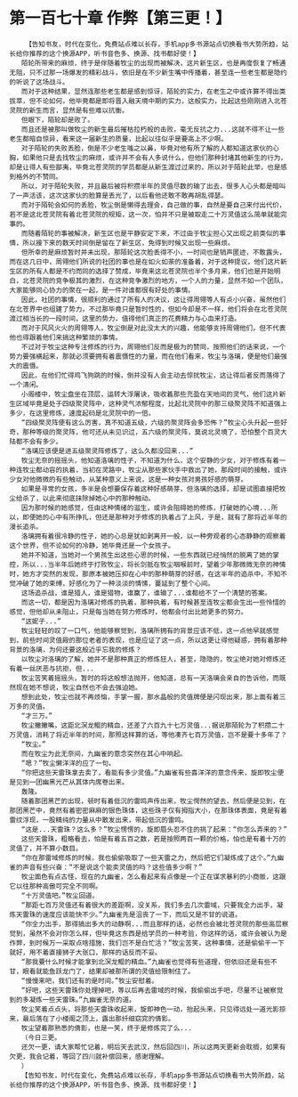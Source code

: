 # 第一百七十章 作弊【第三更！】
        【告知书友，时代在变化，免费站点难以长存，手机app多书源站点切换看书大势所趋，站长给你推荐的这个换源APP，听书音色多、换源、找书都好使！】
       陌轮所带来的麻烦，终于是伴随着牧尘的出现而被解决，这片新生区，也是再度恢复了畅通无阻，只不过那一场爆发的精彩战斗，依旧是在不少新生嘴中传播着，甚至连一些老生都是隐约的听说了这场战斗。
       而对于这种结果，显然连那些老生都是感到惊讶，陌轮的实力，在老生之中或许算不得出类拔萃，但不论如何，他毕竟都是即将晋入融天境中期的实力，这般实力，比起这些刚刚进入北苍灵院的新生而言，显然是有些难以抗衡。
       但眼下，陌轮却是败了。
       而且还是被那叫做牧尘的新生最后摧枯拉朽般的击败，毫无反抗之力...这就不得不让一些老生都暗自惊异，看来这一届新生的质量，比起以往似乎是要高上不少啊。
       对于陌轮的失败丢脸，倒是不少老生嗤之以鼻，毕竟对他有所了解的人都知道这家伙的心胸，如果他只是去找牧尘的麻烦，或许并不会有人多说什么，但他们那种封堵其他新生的行为，却是让得人有些鄙夷，毕竟北苍灵院的学员都是从新生渡过过来的，所以对于陌轮此举，也是感到格外的不赞同。
       所以，对于陌轮失败，并且最后被将积攒半年的灵值尽数的输了出去，很多人心头都是暗叫了一声活该，这次这家伙的脸算是丢光了，以后看他还敢不敢再胡乱得瑟。
       而对于陌轮会如何的丢脸，牧尘倒是懒得去理会，自己做的事，自然是要自己来付出代价，若不是这北苍灵院有着北苍灵院的规矩，这一次，怕并不只是被取走二十万灵值这么简单就能完事的。
       而随着陌轮的事被解决，新生区也是平静安定下来，不过由于牧尘担心又出现之前类似的事情，所以接下来的数天时间倒是留在了新生区，免得到时候又出现一些麻烦。
       但所幸的是麻烦暂时并未出现，那陌轮这次脸丢得不小，一时间也是销声匿迹，不敢露头，而在这几日中，周翎他们所说的社团的事也是在如火如荼的准备着，对于这种提议，他们这片新生区的所有人都是不约而同的选择了赞成，毕竟来这北苍灵院也半个多月来，他们也是开始明白，北苍灵院的竞争极其的激烈，在这种竞争激烈的地方，一个人的力量，显然不如一个团队，大家能够同心协力的聚在一起，是一件对谁都很有好处的事情。
       因此，社团的事情，很顺利的通过了所有人的决议，这让得周翎等人有点小兴奋，虽然他们在北苍界中也组建了势力，不过那毕竟只是暂时性的，但如今却是不一样，他们将会在北苍灵院渡过相当长的一段时间，这里的势力，值得他们真正的花费精力与心血来打造。
       而对于风风火火的周翎等人，牧尘倒是对此没太大的兴趣，他能够支持周翎他们，但不代表他也得跟着他们来搞这种繁琐的事情。
       不过对于牧尘这种专注修炼的行为，周翎他们反而是极为的赞同，按照他们的话来说，一个势力要强横起来，那就必须要拥有着震慑性的力量，而在他们看来，牧尘与洛璃，便是他们最强大的震慑。
       因此，在他们忙得鸡飞狗跳的时候，倒并没有人会主动去惊扰牧尘，这让得后者反而落得了一个清闲。
       小阁楼中，牧尘盘坐在顶层，运转大浮屠诀，吸收着那些充盈在天地间的灵气，他们这片新生区域毕竟是处于四级聚灵阵中，这种灵气浓郁程度，比起北灵院中的那三级聚灵阵不知道强上多少，在这里修炼，速度起码是北灵院中的一倍。
       “四级聚灵阵便有这么厉害，真不知道五级，六级的聚灵阵会多恐怖？”牧尘心头升起一些好奇，那种等级的聚灵阵，他可还从未见识过，五六级的聚灵阵，莫说北灵境了，恐怕整个百灵大陆都不会有多少。
       “洛璃应该便是进五级聚灵阵修炼了，这么久都没回来...”
       牧尘无奈的摇摇头，他知道洛璃的性子，不知道为什么，这个安静的少女，对于修炼有着一种连牧尘都动容的执着，当初在灵路中，牧尘从那些家伙手中救出了她，那段时间的接触，或许少女对他微微的有些触动，从某种意义上来说，这是一种女孩对男孩好感的萌芽。
       如果是寻常的女孩，多半是会想要保存着这种好感萌芽，但洛璃的选择，却是试图直接把牧尘给杀了，以此来彻底抹除掉她心中的那种触动。
       因为那时候的她感觉，任由这种情绪的滋生，或许会阻碍她的修炼，打破她的心境...所以，即便她的心中有所挣扎，但还是那种对于修炼的执着占了上风，于是，就有了那将近半年的漫长追杀。
       洛璃拥有着很冷静的性子，她的心总是犹如剥离开一般，以一种旁观者的心态静静的观察着这个世界，但不论如何的冷静，她毕竟还是一个女孩子。
       她并不知道，当她对一个男孩生出这些心思的时候，一些东西就已经悄然的脱离了她的掌控，所以...当半年后她终于打败牧尘，将长剑抵在牧尘咽喉前时，望着少年那微微无奈的神情时，她方才突然的发现，那原本被她压抑在心中的那种萌芽的好感，在这半年的追杀中，不知不觉冲破了她的束缚，好感化为了一种淡淡的情愫，蔓延到了整个心间。
       这场追杀战，谁是猎人，谁是猎物，谁赢了，谁输了...谁都给不了一个清楚的答案。
       而这一切，都是因为洛璃对修炼的执着，那种执着，有时候甚至连牧尘都会生出一些怜惜的感觉，但他却从未阻止，只是每当她在努力修炼时，他都会付出比她更多的努力。
       “这妮子...”
       牧尘轻轻的叹了一口气，他能够察觉到，洛璃所拥有的背景应该不低，这一点他早就感觉到，前些时间灵值殿的那位老者的表现，也是应证了这一点，所以这更让得他疑惑，拥有着那种背景的洛璃，为何还要这般近乎忘我的修炼？
       以牧尘对洛璃的了解，她并不是那种真正的修炼狂人，甚至，隐隐的，牧尘绝对她对修炼还有着一丝厌恶与抗拒，但...
       牧尘苦笑着摇摇头，暂时的将这般想法抛开，他知道，总有一天洛璃会亲自的告诉他，而既然现在她不想说，牧尘自然也不会去强迫她。
       想到此处，牧尘也就不再烦恼，手掌一握，那水晶般的灵值牌便是闪现出来，那上面有着三万多的灵值。
       “才三万。”
       牧尘撇撇嘴，这距北溟龙鲲的精血，还差了六百九十七万灵值...据说那陌轮为了积攒二十万灵值，消耗了将近半年的时间，那照这样算的话，等他凑齐七百万灵值，岂不是要十多年了？
       “牧尘。”
       而在牧尘为此无奈间，九幽雀的意念突然在其心中响起。
       “嗯？”牧尘懒洋洋的应了一句。
       “你把这些天雷珠拿去卖了，看能有多少灵值。”九幽雀有些喜洋洋的意念传来，旋即牧尘便是见到一团幽黑光芒从其体内席卷出来。
       轰隆。
       随着那团黑芒的出现，顿时有着低沉的雷鸣声传出来，牧尘愕然的望去，然后便是见到，在那团黑芒中，竟然有着密密麻麻的银色珠体，这些珠子仅有拇指大小，在那珠体表面，竟是有着雷纹浮现，一股精纯的力量从中散发出来，带起低沉的雷鸣。
       “这是...天雷珠？这么多？”牧尘愣愣的，旋即眉头忍不住的挑了起来：“你怎么弄来的？”
       这些天雷珠，粗略看去，怕是有着五百之数，若是按照两百一颗的价格，怕也是有着十万的灵值了，并不算小数目。
       “你在那雷域修炼的时候，我也偷偷吸取了一些天雷之力，然后把它们凝炼成了这个。”九幽雀的声音有些兴奋：“不是说这个能卖灵值的吗？这些值多少啊？”
       牧尘面色有点古怪，现在的九幽雀，怎么看起来有点像是一个正在谋求暴利的小商贩，这跟它以往那种高傲可完全不同啊。
       “十万灵值吧。”牧尘回道。
       “那距七百万灵值还有着很大的差距啊，没关系，我们多去几次雷域，只要我全力出手，凝炼天雷珠的速度应该能快不少。”九幽雀先是沮丧了一下，而后又是不甘的说道。
       “你全力出手，那得搞出多大的动静啊...而且那样的话，必然也会被北苍灵院的那些高层察觉到，虽然不会对你怎么样，但毕竟这东西是给学员的一种考验，你这样的话，或许会被认为是作弊，到时候万一采取点啥措施，我们岂不是白忙活？”牧尘苦笑，这种事情，还是偷偷干一下就好，用不着直接狮子大张口，那样的话反而不妥。
       “那我要什么时候才能拿到北溟龙鲲的精血。”九幽雀也觉得有些道理，但依旧还是有些不甘，眼看就能鱼跃龙门了，结果却被那所谓的灵值给限制住了。
       “慢慢来吧，我们还有的是时间。”牧尘安慰着。
       “好吧，这些天雷珠你处理掉吧，等以后再去雷域的时候，我偷偷出手吧，尽量不让被察觉到的多凝炼一些天雷珠。”九幽雀无奈的道。
       牧尘笑着点点头，将那些天雷珠收起来，旋即神色一动，抬起头来，只见得远处一道光影掠来，最后落在了小楼阁之顶上，露出那纤细窈窕的倩影。
       牧尘望着那熟悉的倩影，也是一笑，终于是修炼完了么...
       （今日三更。
       还欠一更，请大家帮忙记着，明后天去武汉，然后回四川，所以这两天更新会耽搁，如果有欠更，我会记着，等回了四川就补偿回来，感谢理解。
       ）
       【告知书友，时代在变化，免费站点难以长存，手机app多书源站点切换看书大势所趋，站长给你推荐的这个换源APP，听书音色多、换源、找书都好使！】